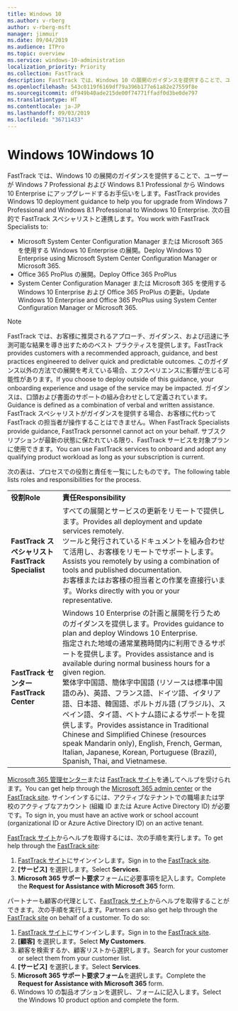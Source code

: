 ```yaml
---
title: Windows 10
ms.author: v-rberg
author: v-rberg-msft
manager: jimmuir
ms.date: 09/04/2019
ms.audience: ITPro
ms.topic: overview
ms.service: windows-10-administration
localization_priority: Priority
ms.collection: FastTrack
description: FastTrack では、Windows 10 の展開のガイダンスを提供することで、ユーザーが Windows 7 Professional および Windows 8.1 Professional から Windows 10 Enterprise にアップグレードするお手伝いをします。
ms.openlocfilehash: 543c0119f6169df79a396b177e61a82e27559f8e
ms.sourcegitcommit: df949b40ade215de00f74771ffadf0d3be0de797
ms.translationtype: HT
ms.contentlocale: ja-JP
ms.lasthandoff: 09/03/2019
ms.locfileid: "36711433"
---
```

# <a name="windows-10"></a><span data-ttu-id="c734c-103">Windows 10</span><span class="sxs-lookup"><span data-stu-id="c734c-103">Windows 10</span></span>

<span data-ttu-id="c734c-104">FastTrack では、Windows 10 の展開のガイダンスを提供することで、ユーザーが Windows 7 Professional および Windows 8.1 Professional から Windows 10 Enterprise にアップグレードするお手伝いをします。</span><span class="sxs-lookup"><span data-stu-id="c734c-104">FastTrack provides Windows 10 deployment guidance to help you for upgrade from Windows 7 Professional and Windows 8.1 Professional to Windows 10 Enterprise.</span></span> <span data-ttu-id="c734c-105">次の目的で FastTrack スペシャリストと連携します。</span><span class="sxs-lookup"><span data-stu-id="c734c-105">You work with FastTrack Specialists to:</span></span>

- <span data-ttu-id="c734c-106">Microsoft System Center Configuration Manager または Microsoft 365 を使用する Windows 10 Enterprise の展開。</span><span class="sxs-lookup"><span data-stu-id="c734c-106">Deploy Windows 10 Enterprise using Microsoft System Center Configuration Manager or Microsoft 365.</span></span>
- <span data-ttu-id="c734c-107">Office 365 ProPlus の展開。</span><span class="sxs-lookup"><span data-stu-id="c734c-107">Deploy Office 365 ProPlus</span></span> 
- <span data-ttu-id="c734c-108">System Center Configuration Manager または Microsoft 365 を使用する Windows 10 Enterprise および Office 365 ProPlus の更新。</span><span class="sxs-lookup"><span data-stu-id="c734c-108">Update Windows 10 Enterprise and Office 365 ProPlus using System Center Configuration Manager or Microsoft 365.</span></span>
  
> [!NOTE]
> <span data-ttu-id="c734c-109">FastTrack では、お客様に推奨されるアプローチ、ガイダンス、および迅速に予測可能な結果を導き出すためのベスト プラクティスを提供します。</span><span class="sxs-lookup"><span data-stu-id="c734c-109">FastTrack provides customers with a recommended approach, guidance, and best practices engineered to deliver quick and predictable outcomes.</span></span> <span data-ttu-id="c734c-110">このガイダンス以外の方法での展開を考えている場合、エクスペリエンスに影響が生じる可能性があります。</span><span class="sxs-lookup"><span data-stu-id="c734c-110">If you choose to deploy outside of this guidance, your onboarding experience and usage of the service may be impacted.</span></span> <span data-ttu-id="c734c-111">ガイダンスは、口頭および書面のサポートの組み合わせとして定義されています。</span><span class="sxs-lookup"><span data-stu-id="c734c-111">Guidance is defined as a combination of verbal and written assistance.</span></span> <span data-ttu-id="c734c-112">FastTrack スペシャリストがガイダンスを提供する場合、お客様に代わって FastTrack の担当者が操作することはできません。</span><span class="sxs-lookup"><span data-stu-id="c734c-112">When FastTrack Specialists provide guidance, FastTrack personnel cannot act on your behalf.</span></span> <span data-ttu-id="c734c-113">サブスクリプションが最新の状態に保たれている限り、FastTrack サービスを対象プランに使用できます。</span><span class="sxs-lookup"><span data-stu-id="c734c-113">You can use FastTrack services to onboard and adopt any qualifying product workload as long as your subscription is current.</span></span>  
    
<span data-ttu-id="c734c-114">次の表は、プロセスでの役割と責任を一覧にしたものです。</span><span class="sxs-lookup"><span data-stu-id="c734c-114">The following table lists roles and responsibilities for the process.</span></span>

|||
|:-----|:-----|
|<span data-ttu-id="c734c-115">**役割**</span><span class="sxs-lookup"><span data-stu-id="c734c-115">**Role**</span></span> <br/> |<span data-ttu-id="c734c-116">**責任**</span><span class="sxs-lookup"><span data-stu-id="c734c-116">**Responsibility**</span></span> <br/> |
|<span data-ttu-id="c734c-117">**FastTrack スペシャリスト**</span><span class="sxs-lookup"><span data-stu-id="c734c-117">**FastTrack Specialist**</span></span> <br/> |<span data-ttu-id="c734c-118">すべての展開とサービスの更新をリモートで提供します。</span><span class="sxs-lookup"><span data-stu-id="c734c-118">Provides all deployment and update services remotely.</span></span>  <br/> <span data-ttu-id="c734c-119">ツールと発行されているドキュメントを組み合わせて活用し、お客様をリモートでサポートします。</span><span class="sxs-lookup"><span data-stu-id="c734c-119">Assists you remotely by using a combination of tools and published documentation.</span></span> <br/> <span data-ttu-id="c734c-120">お客様またはお客様の担当者との作業を直接行います。</span><span class="sxs-lookup"><span data-stu-id="c734c-120">Works directly with you or your representative.</span></span>|
|<span data-ttu-id="c734c-121">**FastTrack センター**</span><span class="sxs-lookup"><span data-stu-id="c734c-121">**FastTrack Center**</span></span>  <br/> |<span data-ttu-id="c734c-122">Windows 10 Enterprise の計画と展開を行うためのガイダンスを提供します。</span><span class="sxs-lookup"><span data-stu-id="c734c-122">Provides guidance to plan and deploy Windows 10 Enterprise.</span></span>   <br/> <span data-ttu-id="c734c-123">指定された地域の通常業務時間内に利用できるサポートを提供します。</span><span class="sxs-lookup"><span data-stu-id="c734c-123">Provides assistance and is available during normal business hours for a given region.</span></span> <br/> <span data-ttu-id="c734c-124">繁体字中国語、簡体字中国語 (リソースは標準中国語のみ)、英語、フランス語、ドイツ語、イタリア語、日本語、韓国語、ポルトガル語 (ブラジル)、スペイン語、タイ語、ベトナム語によるサポートを提供します。</span><span class="sxs-lookup"><span data-stu-id="c734c-124">Provides assistance in Traditional Chinese and Simplified Chinese (resources speak Mandarin only), English, French, German, Italian, Japanese, Korean, Portuguese (Brazil), Spanish, Thai, and Vietnamese.</span></span>|
 
<span data-ttu-id="c734c-125">[Microsoft 365 管理センター](https://go.microsoft.com/fwlink/?linkid=2032704)または [FastTrack サイト](https://go.microsoft.com/fwlink/?linkid=780698)を通してヘルプを受けられます。</span><span class="sxs-lookup"><span data-stu-id="c734c-125">You can get help through the [Microsoft 365 admin center](https://go.microsoft.com/fwlink/?linkid=2032704) or the [FastTrack site](https://go.microsoft.com/fwlink/?linkid=780698).</span></span> <span data-ttu-id="c734c-126">サインインするには、アクティブなテナントでの職場または学校のアクティブなアカウント (組織 ID または Azure Active Directory ID) が必要です。</span><span class="sxs-lookup"><span data-stu-id="c734c-126">To sign in, you must have an active work or school account (organizational ID or Azure Active Directory ID) on an active tenant.</span></span> 

<span data-ttu-id="c734c-127">[FastTrack サイト](https://go.microsoft.com/fwlink/?linkid=780698)からヘルプを取得するには、次の手順を実行します。</span><span class="sxs-lookup"><span data-stu-id="c734c-127">To get help through the [FastTrack site](https://go.microsoft.com/fwlink/?linkid=780698):</span></span> 
1.  <span data-ttu-id="c734c-128">[FastTrack サイト](https://go.microsoft.com/fwlink/?linkid=780698)にサインインします。</span><span class="sxs-lookup"><span data-stu-id="c734c-128">Sign in to the [FastTrack site](https://go.microsoft.com/fwlink/?linkid=780698).</span></span> 
2.  <span data-ttu-id="c734c-129">**[サービス]** を選択します。</span><span class="sxs-lookup"><span data-stu-id="c734c-129">Select **Services**.</span></span>
3.  <span data-ttu-id="c734c-130">**Microsoft 365 サポート要求**フォームに必要事項を記入します。</span><span class="sxs-lookup"><span data-stu-id="c734c-130">Complete the **Request for Assistance with Microsoft 365** form.</span></span>
  
<span data-ttu-id="c734c-p104">パートナーも顧客の代理として、[FastTrack サイト](https://go.microsoft.com/fwlink/?linkid=780698)からヘルプを取得することができます。次の手順を実行します。</span><span class="sxs-lookup"><span data-stu-id="c734c-p104">Partners can also get help through the [FastTrack site](https://go.microsoft.com/fwlink/?linkid=780698) on behalf of a customer. To do so:</span></span>
1.  <span data-ttu-id="c734c-133">[FastTrack サイト](https://go.microsoft.com/fwlink/?linkid=780698)にサインインします。</span><span class="sxs-lookup"><span data-stu-id="c734c-133">Sign in to the [FastTrack site](https://go.microsoft.com/fwlink/?linkid=780698).</span></span> 
2.  <span data-ttu-id="c734c-134">**[顧客]** を選択します。</span><span class="sxs-lookup"><span data-stu-id="c734c-134">Select **My Customers**.</span></span>
3.  <span data-ttu-id="c734c-135">顧客を検索するか、顧客リストから選択します。</span><span class="sxs-lookup"><span data-stu-id="c734c-135">Search for your customer or select them from your customer list.</span></span>
4.  <span data-ttu-id="c734c-136">**[サービス]** を選択します。</span><span class="sxs-lookup"><span data-stu-id="c734c-136">Select **Services**.</span></span>
5.  <span data-ttu-id="c734c-137">**Microsoft 365 サポート要求フォーム**を選択します。</span><span class="sxs-lookup"><span data-stu-id="c734c-137">Complete the **Request for Assistance with Microsoft 365** form.</span></span>
6.  <span data-ttu-id="c734c-138">Windows 10 の製品オプションを選択し、フォームに記入します。</span><span class="sxs-lookup"><span data-stu-id="c734c-138">Select the Windows 10 product option and complete the form.</span></span>
 